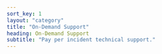 ```yaml
---
sort_key: 1
layout: "category"
title: "On-Demand Support"
heading: On-Demand Support
subtitle: "Pay per incident technical support."
---
```

